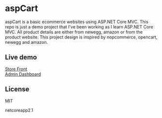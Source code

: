 
aspCart
=========

aspCart is a basic ecommerce websites using ASP.NET Core MVC.
This repo is just a demo project that I've been working as I learn ASP.NET Core MVC.
All product details are either from newegg, amazon or from the product website.
This project design is inspired by nopcommerce, opencart, newegg and amazon.

## Live demo

[Store Front][d1] <br />
[Admin Dashboard][d2]

## License

MIT

[d1]: https://aspcart.azurewebsites.net
[d2]: https://aspcart.azurewebsites.net/Admin




<Project Sdk="Microsoft.NET.Sdk.Web">

  <PropertyGroup>
    <TargetFramework>netcoreapp2.1</TargetFramework>
  </PropertyGroup>

  <ItemGroup>
    <PackageReference Include="AutoMapper" Version="10.1.1" />
    <PackageReference Include="Microsoft.AspNetCore.App" />
    <PackageReference Include="Microsoft.AspNetCore.Identity.EntityFrameworkCore" Version="2.1.1" />
    <PackageReference Include="Microsoft.AspNetCore.Razor.Design" Version="2.1.2" PrivateAssets="All" />
    <PackageReference Include="Microsoft.AspNetCore.Rewrite" Version="2.1.1" />
    <PackageReference Include="Microsoft.EntityFrameworkCore" Version="2.1.1" />
    <PackageReference Include="Microsoft.EntityFrameworkCore.SqlServer" Version="2.1.1" />
    <PackageReference Include="Microsoft.VisualStudio.Web.BrowserLink.Loader" Version="14.1.0" />
    <PackageReference Include="SendGrid" Version="9.23.2" />
    <PackageReference Include="SkiaSharp" Version="2.80.2" />
  </ItemGroup>

</Project>

